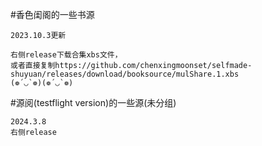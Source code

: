 #香色闺阁的一些书源
~~~~~~~~~~~~~~~~~~~~~~~~~~~~~~~~~~~
2023.10.3更新

右侧release下载合集xbs文件，
或者直接复制https://github.com/chenxingmoonset/selfmade-shuyuan/releases/download/booksource/mulShare.1.xbs
(❁´◡`❁)(❁´◡`❁)

~~~~~~~~~~~~~~~~~~~~~~~~~~~~~~~~~~~
#源阅(testflight version)的一些源(未分组)
~~~~~~~~~~~~~~~~~~~~~~~~~~~~~~~~~~~
2024.3.8
右侧release
